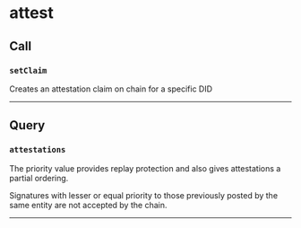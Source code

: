 # attest

## Call

### `setClaim`

Creates an attestation claim on chain for a specific DID

---

## Query

### `attestations`

The priority value provides replay protection and also gives attestations a partial ordering.

Signatures with lesser or equal priority to those previously posted by the same entity are not accepted by the chain.

---
